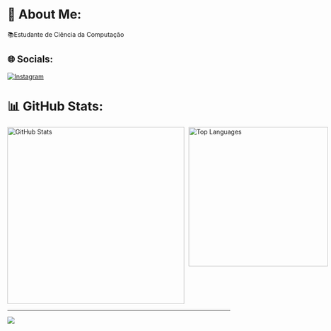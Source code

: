 # 💫 About Me:
📚Estudante de Ciência da Computação 


## 🌐 Socials:
[![Instagram](https://img.shields.io/badge/Instagram-%23E4405F.svg?logo=Instagram&logoColor=white)](https://instagram.com/willians_james_) 
# 📊 GitHub Stats:
<div style="display: flex; gap: 10px;">
    <img src="https://github-readme-stats.vercel.app/api?username=Willians13&theme=dark&hide_border=true&include_all_commits=false&count_private=false" alt="GitHub Stats" width="400">
    <img src="https://github-readme-stats.vercel.app/api/top-langs/?username=Willians13&theme=dark&hide_border=true&include_all_commits=false&count_private=false&layout=compact" alt="Top Languages" width="315">
</div>



---
[![](https://visitcount.itsvg.in/api?id=Willians13&icon=0&color=0)](https://visitcount.itsvg.in)

<!-- Proudly created with GPRM ( https://gprm.itsvg.in ) -->
